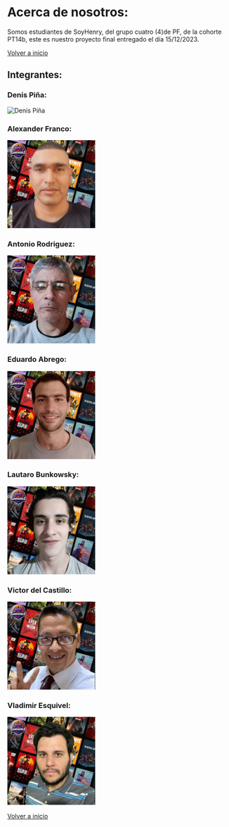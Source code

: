 # Acerca de nosotros:
Somos estudiantes de SoyHenry, del grupo cuatro (4)de PF, de la cohorte PT14b, este es nuestro proyecto final entregado el día 15/12/2023.

[Volver a inicio](../../README.md)

## Integrantes: 

### Denis Piña:
<img src="https://res.cloudinary.com/dmhxl1rpc/image/upload/c_scale,w_200/v1702685892/denis_oxzjdj.jpg" alt="Denis Piña">


### Alexander Franco:
<img src="./imgs/alexander%20franco2.jpg" alt="Alexander Franco" style="max-width: 200px;">


### Antonio Rodriguez:
<img src="./imgs/antonio%20rodriguez2.jpg" alt="Antonio Rodriguez" style="max-width: 200px;">


### Eduardo Abrego:
<img src="./imgs/eduardo%20abrego2.jpg" alt="Eduardo Abrego" style="max-width: 200px;">


### Lautaro Bunkowsky:
<img src="./imgs/lautaro%20bunkowsky2.jpg" alt="Lautaro Bunkowsky" style="max-width: 200px;">


### Victor del Castillo:
<img src="./imgs/victor%20del%20castillo2.jpg" alt="Victor del Castillo" style="max-width: 200px;">


### Vladimir Esquivel:
<img src="./imgs/vladimir%20esquivel2.jpg" alt="Vladimir Esquivel" style="max-width: 200px;">

<br>

[Volver a inicio](../../README.md)
